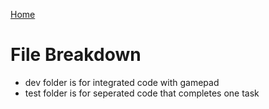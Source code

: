 [Home](main)

# File Breakdown
- dev folder is for integrated code with gamepad
- test folder is for seperated code that completes one task